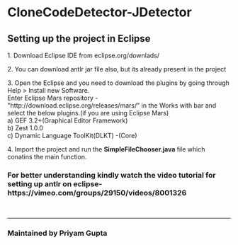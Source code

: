 # CloneCodeDetector-JDetector
<h2>Setting up the project in Eclipse</h2>
<p>1.  Download Eclipse IDE from eclipse.org/downlads/</p>
<p>2. You can download antlr jar file also, but its already present in the project</p>
<p>3. Open the Eclipse and you need to download the plugins by going through Help > Install new Software.<br/>
      Enter Eclipse Mars repository - "http://download.eclipse.org/releases/mars/" in the Works with bar and select the below plugins.(if you are using Eclipse Mars)<br/>
      a) GEF 3.2+(Graphical Editor Framework)<br/>
      b) Zest 1.0.0<br/>
      c) Dynamic Language ToolKit(DLKT) -(Core)<br/>
</p>
<p>4. Import the project and run the <b>SimpleFileChooser.java</b> file which conatins the main function.</>

<h3>For better understanding kindly watch the video tutorial for setting up antlr on eclipse- https://vimeo.com/groups/29150/videos/8001326   </h3>


<br/>
<hr/>
<h3>Maintained by Priyam Gupta</h3>

